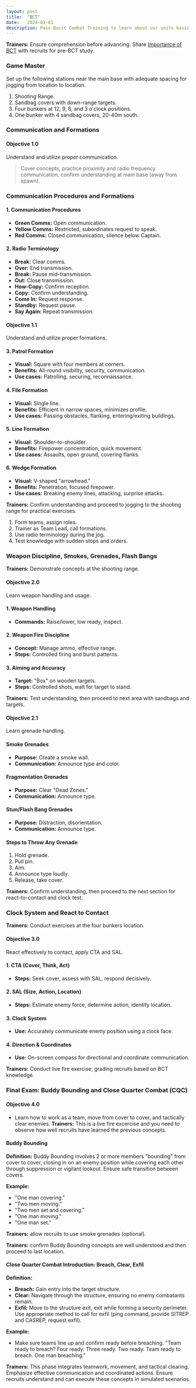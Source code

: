 ```yaml
---
layout: post
title:  "BCT"
date:   2024-01-01
description: Pass Basic Combat Training to learn about our units basic SOPs.  
---
```


**Trainers:** Ensure comprehension before advancing. Share [Importance of BCT](https://beardedeldo.github.io/shadow/blog/example-post-formatting/) with recruits for pre-BCT study.

### Game Master

Set up the following stations near the main base with adequate spacing for jogging from location to location. 

1. Shooting Range.
2. Sandbag covers with down-range targets.
3. Four bunkers at 12, 9, 6, and 3 o'clock positions.
4. One bunker with 4 sandbag covers, 20-40m south.

### Communication and Formations

#### Objective 1.0

Understand and utilize proper communication.

> Cover concepts, practice proximity and radio frequency communication, confirm understanding at main base (away from spawn).

### Communication Procedures and Formations

#### 1. Communication Procedures

- **Green Comms:** Open communication.
- **Yellow Comms:** Restricted, subordinates request to speak.
- **Red Comms:** Closed communication, silence below Captain.

#### 2. Radio Terminology

- **Break:** Clear comms.
- **Over:** End transmission.
- **Break:** Pause mid-transmission.
- **Out:** Close transmission.
- **How-Copy:** Confirm reception.
- **Copy:** Confirm understanding.
- **Come In:** Request response.
- **Standby:** Request pause.
- **Say Again:** Repeat transmission.

#### Objective 1.1

Understand and utilize proper formations.

#### 3. Patrol Formation

- **Visual:** Square with four members at corners.
- **Benefits:** All-round visibility, security, communication.
- **Use cases:** Patrolling, securing, reconnaissance.

#### 4. File Formation

- **Visual:** Single line.
- **Benefits:** Efficient in narrow spaces, minimizes profile.
- **Use cases:** Passing obstacles, flanking, entering/exiting buildings.

#### 5. Line Formation

- **Visual:** Shoulder-to-shoulder.
- **Benefits:** Firepower concentration, quick movement.
- **Use cases:** Assaults, open ground, covering flanks.

#### 6. Wedge Formation

- **Visual:** V-shaped "arrowhead."
- **Benefits:** Penetration, focused firepower.
- **Use cases:** Breaking enemy lines, attacking, surprise attacks.

**Trainers:** Confirm understanding and proceed to jogging to the shooting range for practical exercises.

1. Form teams, assign roles.
2. Trainer as Team Lead, call formations.
3. Use radio terminology during the jog.
4. Test knowledge with sudden stops and orders.

### Weapon Discipline, Smokes, Grenades, Flash Bangs

**Trainers:** Demonstrate concepts at the shooting range.

#### Objective 2.0

Learn weapon handling and usage.

#### 1. Weapon Handling

- **Commands:** Raise/lower, low ready, inspect.

#### 2. Weapon Fire Discipline

- **Concept:** Manage ammo, effective range.
- **Steps:** Controlled firing and burst patterns.

#### 3. Aiming and Accuracy

- **Target:** "Box" on wooden targets.
- **Steps:** Controlled shots, wait for target to stand.

**Trainers:** Test understanding, then proceed to next area with sandbags and targets.

#### Objective 2.1

Learn grenade handling.

#### Smoke Grenades

- **Purpose:** Create a smoke wall.
- **Communication:** Announce type and color.

#### Fragmentation Grenades

- **Purpose:** Clear "Dead Zones."
- **Communication:** Announce type.

#### Stun/Flash Bang Grenades

- **Purpose:** Distraction, disorientation.
- **Communication:** Announce type.

#### Steps to Throw Any Grenade

1. Hold grenade.
2. Pull pin.
3. Aim.
4. Announce type loudly.
5. Release, take cover.

**Trainers:** Confirm understanding, then proceed to the next section for react-to-contact and clock test.

### Clock System and React to Contact

**Trainers:** Conduct exercises at the four bunkers location.

#### Objective 3.0

React effectively to contact, apply CTA and SAL.

#### 1. CTA (Cover, Think, Act)

- **Steps:** Seek cover, assess with SAL, respond decisively.

#### 2. SAL (Size, Action, Location)

- **Steps:** Estimate enemy force, determine action, identify location.

#### 3. Clock System

- **Use:** Accurately communicate enemy position using a clock face.

#### 4. Direction & Coordinates

- **Use:** On-screen compass for directional and coordinate communication.

**Trainers:** Conduct live fire exercise, grading recruits based on BCT knowledge.

### Final Exam: Buddy Bounding and Close Quarter Combat (CQC)

#### Objective 4.0

- Learn how to work as a team, move from cover to cover, and tactically clear enemies. 
**Trainers:** This is a live fire excercise and you need to observe how well recruits have learned the previous concepts.  


#### Buddy Bounding

**Definition:** Buddy Bounding involves 2 or more members "bounding" from cover to cover, closing in on an enemy position while covering each other through suppression or vigilant lookout. Ensure safe transition between covers.

**Example:**
- "One man covering."
- "Two men moving."
- "Two men set and covering."
- "One man moving."
- "One man set."

**Trainers:** allow recruits to use smoke grenades (optional). 

**Trainers:** confirm Buddy Bounding concepts are well understood and then proceed to last location. 

#### Close Quarter Combat Introduction: Breach, Clear, Exfil

**Definition:**
- **Breach:** Gain entry into the target structure.
- **Clear:** Navigate through the structure, ensuring no enemy combatants remain.
- **Exfil:** Move to the structure exit, exit while forming a security perimeter. Use appropriate method to call for exfil (ping command, provide SITREP and CASREP, request exfil). 

**Example:**
- Make sure teams line up and confirm ready before breaching. "Team ready to breach? Four ready. Three ready. Two ready. Team ready to breach. One man breaching."

**Trainers:** This phase integrates teamwork, movement, and tactical clearing. Emphasize effective communication and coordinated actions. Ensure recruits understand and can execute these concepts in simulated scenarios.
